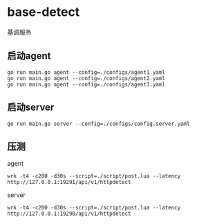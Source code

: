 # base-detect
基调服务

## 启动agent
```
go run main.go agent --config=./configs/agent1.yaml
go run main.go agent --config=./configs/agent2.yaml
go run main.go agent --config=./configs/agent3.yaml
```


## 启动server
```
go run main.go server --config=./configs/config.server.yaml
```

## 压测
agent
```
wrk -t4 -c200 -d30s --script=./script/post.lua --latency http://127.0.0.1:19291/api/v1/httpdetect
```
server
```
wrk -t4 -c200 -d30s --script=./script/post.lua --latency http://127.0.0.1:19290/api/v1/httpdetect
```

